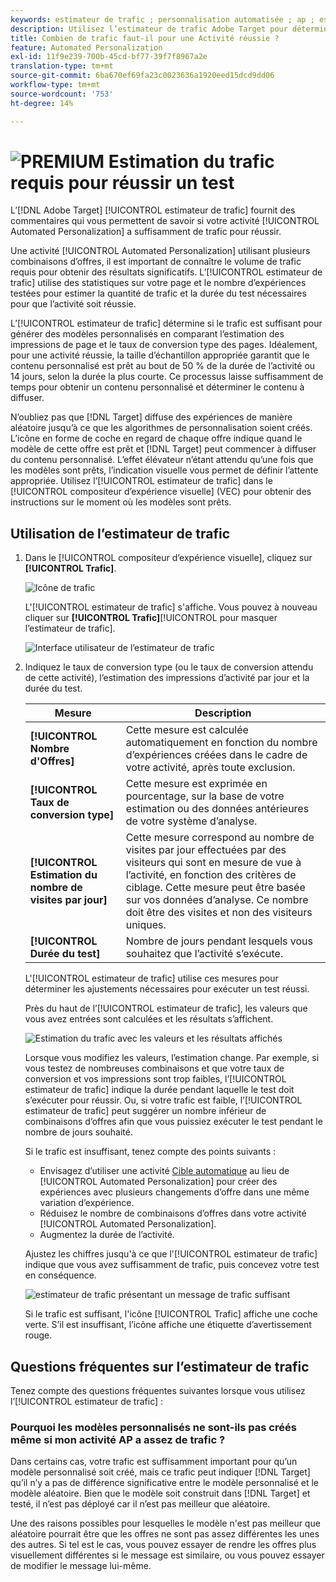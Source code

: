 ```yaml
---
keywords: estimateur de trafic ; personnalisation automatisée ; ap ; estimer le trafic ; cible automatique
description: Utilisez l’estimateur de trafic Adobe Target pour déterminer si votre activité Automated Personalization dispose d’un trafic suffisant pour réussir.
title: Combien de trafic faut-il pour une Activité réussie ?
feature: Automated Personalization
exl-id: 11f9e239-700b-45cd-bf77-39f7f8967a2e
translation-type: tm+mt
source-git-commit: 6ba670ef69fa23c0023636a1920eed15dcd9dd06
workflow-type: tm+mt
source-wordcount: '753'
ht-degree: 14%

---
```


# ![PREMIUM](/help/assets/premium.png) Estimation du trafic requis pour réussir un test

L’[!DNL Adobe Target] [!UICONTROL estimateur de trafic] fournit des commentaires qui vous permettent de savoir si votre activité [!UICONTROL Automated Personalization] a suffisamment de trafic pour réussir.

Une activité [!UICONTROL Automated Personalization] utilisant plusieurs combinaisons d’offres, il est important de connaître le volume de trafic requis pour obtenir des résultats significatifs. L’[!UICONTROL estimateur de trafic] utilise des statistiques sur votre page et le nombre d’expériences testées pour estimer la quantité de trafic et la durée du test nécessaires pour que l’activité soit réussie.

L’[!UICONTROL estimateur de trafic] détermine si le trafic est suffisant pour générer des modèles personnalisés en comparant l’estimation des impressions de page et le taux de conversion type des pages. Idéalement, pour une activité réussie, la taille d’échantillon appropriée garantit que le contenu personnalisé est prêt au bout de 50 % de la durée de l’activité ou 14 jours, selon la durée la plus courte. Ce processus laisse suffisamment de temps pour obtenir un contenu personnalisé et déterminer le contenu à diffuser.

N’oubliez pas que [!DNL Target] diffuse des expériences de manière aléatoire jusqu’à ce que les algorithmes de personnalisation soient créés. L’icône en forme de coche en regard de chaque offre indique quand le modèle de cette offre est prêt et [!DNL Target] peut commencer à diffuser du contenu personnalisé. L’effet élévateur n’étant attendu qu’une fois que les modèles sont prêts, l’indication visuelle vous permet de définir l’attente appropriée. Utilisez l’[!UICONTROL estimateur de trafic] dans le [!UICONTROL compositeur d’expérience visuelle] (VEC) pour obtenir des instructions sur le moment où les modèles sont prêts.

## Utilisation de l’estimateur de trafic

1. Dans le [!UICONTROL compositeur d’expérience visuelle], cliquez sur **[!UICONTROL Trafic]**.

   ![Icône de trafic](/help/c-activities/t-automated-personalization/assets/icon-traffic.png)

   L&#39;[!UICONTROL estimateur de trafic] s&#39;affiche. Vous pouvez à nouveau cliquer sur **[!UICONTROL Trafic]**[!UICONTROL  pour masquer l’estimateur de trafic].

   ![Interface utilisateur de l’estimateur de trafic](assets/ap_est.png)

1. Indiquez le taux de conversion type (ou le taux de conversion attendu de cette activité), l’estimation des impressions d’activité par jour et la durée du test.

   | Mesure | Description |
   | --- | --- |
   | **[!UICONTROL Nombre d&#39;Offres]** | Cette mesure est calculée automatiquement en fonction du nombre d’expériences créées dans le cadre de votre activité, après toute exclusion. |
   | **[!UICONTROL Taux de conversion type]** | Cette mesure est exprimée en pourcentage, sur la base de votre estimation ou des données antérieures de votre système d’analyse. |
   | **[!UICONTROL Estimation du nombre de visites par jour]** | Cette mesure correspond au nombre de visites par jour effectuées par des visiteurs qui sont en mesure de vue à l’activité, en fonction des critères de ciblage. Cette mesure peut être basée sur vos données d’analyse. Ce nombre doit être des visites et non des visiteurs uniques. |
   | **[!UICONTROL Durée du test]** | Nombre de jours pendant lesquels vous souhaitez que l’activité s’exécute. |

   L&#39;[!UICONTROL estimateur de trafic] utilise ces mesures pour déterminer les ajustements nécessaires pour exécuter un test réussi.

   Près du haut de l’[!UICONTROL estimateur de trafic], les valeurs que vous avez entrées sont calculées et les résultats s’affichent.

   ![Estimation du trafic avec les valeurs et les résultats affichés](assets/ap_est_no.png)

   Lorsque vous modifiez les valeurs, l’estimation change. Par exemple, si vous testez de nombreuses combinaisons et que votre taux de conversion et vos impressions sont trop faibles, l’[!UICONTROL estimateur de trafic] indique la durée pendant laquelle le test doit s’exécuter pour réussir. Ou, si votre trafic est faible, l’[!UICONTROL estimateur de trafic] peut suggérer un nombre inférieur de combinaisons d’offres afin que vous puissiez exécuter le test pendant le nombre de jours souhaité.

   Si le trafic est insuffisant, tenez compte des points suivants :

   * Envisagez d’utiliser une activité [Cible automatique](/help/c-activities/auto-target/auto-target-to-optimize.md) au lieu de [!UICONTROL Automated Personalization] pour créer des expériences avec plusieurs changements d’offre dans une même variation d’expérience.
   * Réduisez le nombre de combinaisons d’offres dans votre activité [!UICONTROL Automated Personalization].
   * Augmentez la durée de l’activité.

   Ajustez les chiffres jusqu&#39;à ce que l&#39;[!UICONTROL estimateur de trafic] indique que vous avez suffisamment de trafic, puis concevez votre test en conséquence.

   ![estimateur de trafic présentant un message de trafic suffisant](assets/ap_est_yes.png)

   Si le trafic est suffisant, l&#39;icône [!UICONTROL Trafic] affiche une coche verte. S’il est insuffisant, l’icône affiche une étiquette d’avertissement rouge.

## Questions fréquentes sur l’estimateur de trafic

Tenez compte des questions fréquentes suivantes lorsque vous utilisez l’[!UICONTROL estimateur de trafic] :

### Pourquoi les modèles personnalisés ne sont-ils pas créés même si mon activité AP a assez de trafic ?

Dans certains cas, votre trafic est suffisamment important pour qu’un modèle personnalisé soit créé, mais ce trafic peut indiquer [!DNL Target] qu’il n’y a pas de différence significative entre le modèle personnalisé et le modèle aléatoire. Bien que le modèle soit construit dans [!DNL Target] et testé, il n’est pas déployé car il n’est pas meilleur que aléatoire.

Une des raisons possibles pour lesquelles le modèle n&#39;est pas meilleur que aléatoire pourrait être que les offres ne sont pas assez différentes les unes des autres. Si tel est le cas, vous pouvez essayer de rendre les offres plus visuellement différentes si le message est similaire, ou vous pouvez essayer de modifier le message lui-même.
